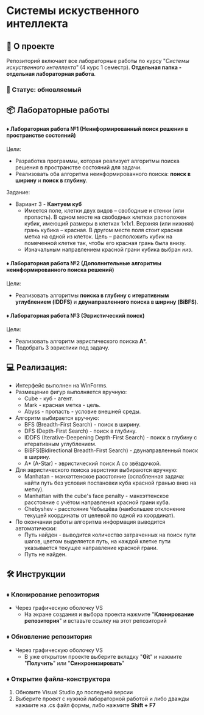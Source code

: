 # Системы искуственного интеллекта

## 📌 О проекте

Репозиторий включает все лабораторные работы по курсу "*Системы искуственного интеллекта*" (4 курс 1 семестр).
**Отдельная папка - отдельная лабораторная работа**.

### 📎 Статус: обновляемый

## 📦 Лабораторные работы
#### ♦ Лабораторная работа №1 (Неинформированный поиск решения в пространстве состояний)
 Цели:
  - Разработка программы, которая реализует алгоритмы поиска решения в пространстве состояний для задачи.
  - Реализовать оба алгоритма неинформированного поиска: **поиск в ширину** и **поиск в глубину**.

Задание:
  - Вариант 3 - **Кантуем куб**
    - Имеется поле, клетки двух видов – свободные и стенки (или пропасть). В одном месте на свободных клетках расположен кубик, имеющий размеры в клетках 1x1x1. Верхняя (или нижняя) грань кубика – красная. В другом месте поля стоит красная метка на одной из клеток. Цель – расположить кубик на помеченной клетке так, чтобы его красная грань была внизу.
    - Изначальным направлением красной грани кубика выбран *низ*.
   
#### ♦ Лабораторная работа №2 (Дополнительные алгоритмы неинформированного поиска решений)
 Цели:
  - Реализовать алгоритмы **поиска в глубину с итеративным углублением (IDDFS)** и **двунаправленного поиска в ширину (BiBFS)**.

#### ♦ Лабораторная работа №3 (Эвристический поиск)
 Цели:
  - Реализовать алгоритм эвристического поиска **A***.
  - Подобрать 3 эвристики под задачу.

## 💻 Реализация:
 - Интерфейс выполнен на WinForms.
 - Размещение фигур выполняется вручную:
   - Cube - куб - агент.
   - Mark - красная метка - цель.
   - Abyss - пропасть - условие внешней среды.
- Алгоритм выбирается вручную:
  - BFS (Breadth-First Search) - поиск в ширину.
  - DFS (Depth-First Search) - поиск в глубину.
  - IDDFS (Iterative-Deepening Depth-First Search) - поиск в глубину с итеративным углублением.
  - BiBFS(Bidirectional Breadth-First Search) - двунаправленный поиск в ширину.
  - A* (A-Star) - эвристический поиск А со звёздочкой.
- Для эвристического поиска эвристики выбираются вручную:
   - Manhatan - манхэттенское расстояние (ослабленная задача: найти путь без условия постановки куба красной гранью вниз на метку).
   - Manhattan with the cube's face penalty - манхэттенское расстояние с учётом направления красной грани куба.
   - Chebyshev - расстояние Чебышёва (наибольшее отклонение текущей координаты от целевой по одной из координат).
- По окончании работы алгоритма информация выводится автоматически:
  - Путь найден - выводится количество затраченных на поиск пути шагов, цветом выделяется путь, на каждой клетке пути указывается текущее направление красной грани.
  - Путь не найден.
  

## 🛠️ Инструкции
### ♦ Клонирование репозитория
- Через графическую оболочку VS
  - На экране создания и выбора проекта нажмите "**Клонирование репозитория**" и вставьте ссылку на этот репозиторий

### ♦ Обновление репозитория
- Через графическую оболочку VS
  - В уже открытом проекте выберите вкладку "**Git**" и нажмите "**Получить**" или "**Синхронизировать**"

### ♦ Открытие файла-конструктора
1) Обновите Visual Studio до последней версии
2) Выберите проект с нужной лабораторной работой и либо дважды нажмите на .cs файл формы, либо нажмите **Shift + F7**
